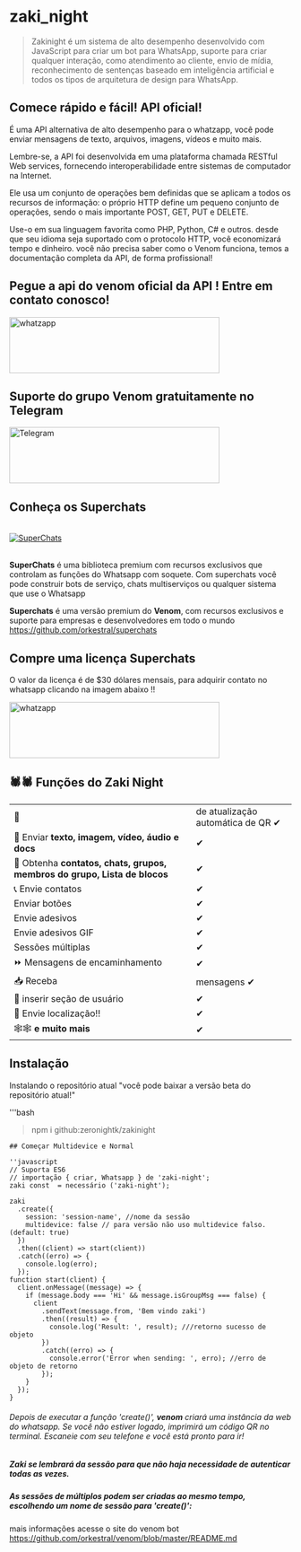 # zaki_night
 > Zakinight é um sistema de alto desempenho desenvolvido com JavaScript para criar um bot para WhatsApp, suporte para criar qualquer interação, como atendimento ao cliente, envio de mídia, reconhecimento de sentenças baseado em inteligência artificial e todos os tipos de arquitetura de design para WhatsApp.

## Comece rápido e fácil! API oficial!

É uma API alternativa de alto desempenho para o whatzapp, você pode enviar mensagens de texto, arquivos, imagens, vídeos e muito mais.

Lembre-se, a API foi desenvolvida em uma plataforma chamada RESTful Web services, fornecendo interoperabilidade entre sistemas de computador na Internet.

Ele usa um conjunto de operações bem definidas que se aplicam a todos os recursos de informação: o próprio HTTP define um pequeno conjunto de operações, sendo o mais importante POST, GET, PUT e DELETE.

Use-o em sua linguagem favorita como PHP, Python, C# e outros. desde que seu idioma seja suportado com o protocolo HTTP, você economizará tempo e dinheiro. você não precisa saber como o Venom funciona, temos a documentação completa da API, de forma profissional!

## Pegue a api do venom oficial da API ! Entre em contato conosco!

<a target="_blank" href="https://web.whatsapp.com/send?phone=556181590153&text=I%20want%20access%20to%20API%20Venom" target="_blank"><img title="whatzapp" height="100" width="375" src="https://upload.wikimedia.org/wikipedia/commons/thumb/f/f7/WhatsApp_logo.svg/2000px-WhatsApp_logo.svg.png"></a>

## Suporte do grupo Venom gratuitamente no Telegram

<a target="_blank" href="https://t.me/joinchat/G8wxNXidWBo1ZDYx" target="_blank"><img title="Telegram" height="100" width="375" src="https://user-images.githubusercontent.com/66584466/117182238-7d1d8980-adac-11eb-9a70-e32f90c3d4e5.png"></a>

## Conheça os Superchats
<br>
<a href='https://github.com/orkestral/superchats'><img src='https://github.com/orkestral/superchats/raw/main/img/superchats.png' altura='60' alt='SuperChats' aria-label='https://github.com/orkestral/superchats' /></a>
<br>
<br>

**SuperChats** é uma biblioteca premium com recursos exclusivos que controlam as funções do Whatsapp com soquete.
Com superchats você pode construir bots de serviço, chats multiserviços ou qualquer sistema que use o Whatsapp

**Superchats** é uma versão premium do **Venom**, com recursos exclusivos e suporte para empresas e desenvolvedores em todo o mundo
<br>
<a href='https://github.com/orkestral/superchats'>https://github.com/orkestral/superchats</a>

## Compre uma licença Superchats

O valor da licença é de $30 dólares mensais, para adquirir contato no whatsapp clicando na imagem abaixo !!

<a target="_blank" href="https://web.whatsapp.com/send?phone=556181590153&text=I%20want%20to%20buy%201%20license" target="_blank"><img title="whatzapp" height="100" width="375" src="https://upload.wikimedia.org/wikipedia/commons/thumb/f/f7/WhatsApp_logo.svg/2000px-WhatsApp_logo.svg.png"></a>

## 🕷🕷 Funções do Zaki Night

|                                                               |   |
|---------------------------------------------------------------|---|
| 🚻 | de atualização automática de QR ✔ |
| 📁 Enviar **texto, imagem, vídeo, áudio e docs** | ✔ |
| 👥 Obtenha **contatos, chats, grupos, membros do grupo, Lista de blocos** | ✔ |
| 📞 Envie contatos | ✔ |
| Enviar botões | ✔ |
| Envie adesivos | ✔ |
| Envie adesivos GIF | ✔ |
| Sessões múltiplas | ✔ |
| ⏩ Mensagens de encaminhamento | ✔ |
| 📥 Receba | mensagens ✔ |
| 👤 inserir seção de usuário | ✔ |
| 📍 Envie localização!! | ✔ |
| 🕸🕸 **e muito mais** | ✔ |

## Instalação

Instalando o repositório atual "você pode baixar a versão beta do repositório atual!"

'''bash
> npm i github:zeronightk/zakinight
```
## Começar Multidevice e Normal

''javascript
// Suporta ES6
// importação { criar, Whatsapp } de 'zaki-night';
zaki const  = necessário ('zaki-night');

zaki
  .create({
    session: 'session-name', //nome da sessão
    multidevice: false // para versão não uso multidevice falso.(default: true)
  })
  .then((client) => start(client))
  .catch((erro) => {
    console.log(erro);
  });
function start(client) {
  client.onMessage((message) => {
    if (message.body === 'Hi' && message.isGroupMsg === false) {
      client
        .sendText(message.from, 'Bem vindo zaki')
        .then((result) => {
          console.log('Result: ', result); ///retorno sucesso de objeto
        })
        .catch((erro) => {
          console.error('Error when sending: ', erro); //erro de objeto de retorno
        });
    }
  });
}
```
###### Depois de executar a função 'create()', **venom** criará uma instância da web do whatsapp. Se você não estiver logado, imprimirá um código QR no terminal. Escaneie com seu telefone e você está pronto para ir!

##### Zaki se lembrará da sessão para que não haja necessidade de autenticar todas as vezes.

##### As sessões de múltiplos podem ser criadas ao mesmo tempo, escolhendo um nome de sessão para 'create()':

mais informações acesse o site do venom bot 
https://github.com/orkestral/venom/blob/master/README.md
